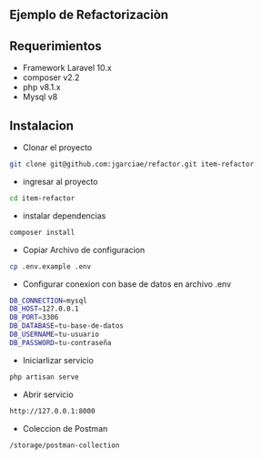 ## Ejemplo de Refactorizaciòn

## Requerimientos
- Framework Laravel 10.x
- composer v2.2
- php v8.1.x
- Mysql v8


## Instalacion

- Clonar el proyecto

```bash
git clone git@github.com:jgarciae/refactor.git item-refactor
```

- ingresar al proyecto
```bash
cd item-refactor
```

- instalar dependencias
```bash
composer install
```

- Copiar Archivo de configuracion
```bash
cp .env.example .env
```

- Configurar conexion con base de datos en archivo .env
```bash
DB_CONNECTION=mysql
DB_HOST=127.0.0.1
DB_PORT=3306
DB_DATABASE=tu-base-de-datos
DB_USERNAME=tu-usuario
DB_PASSWORD=tu-contraseña
```

- Iniciarlizar servicio
```bash
php artisan serve
```

- Abrir servicio
```bash
http://127.0.0.1:8000
```

- Coleccion de Postman
```bash
/storage/postman-collection
```
